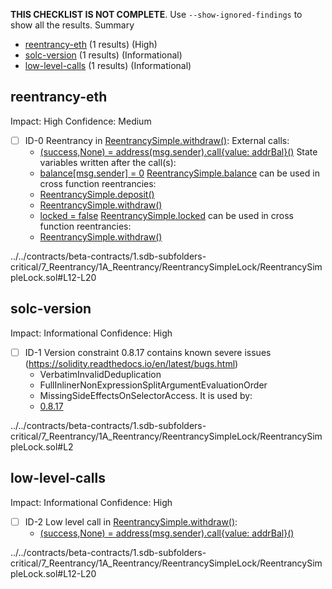 **THIS CHECKLIST IS NOT COMPLETE**. Use `--show-ignored-findings` to show all the results.
Summary
 - [reentrancy-eth](#reentrancy-eth) (1 results) (High)
 - [solc-version](#solc-version) (1 results) (Informational)
 - [low-level-calls](#low-level-calls) (1 results) (Informational)
## reentrancy-eth
Impact: High
Confidence: Medium
 - [ ] ID-0
Reentrancy in [ReentrancySimple.withdraw()](../../contracts/beta-contracts/1.sdb-subfolders-critical/7_Reentrancy/1A_Reentrancy/ReentrancySimpleLock/ReentrancySimpleLock.sol#L12-L20):
	External calls:
	- [(success,None) = address(msg.sender).call{value: addrBal}()](../../contracts/beta-contracts/1.sdb-subfolders-critical/7_Reentrancy/1A_Reentrancy/ReentrancySimpleLock/ReentrancySimpleLock.sol#L16)
	State variables written after the call(s):
	- [balance[msg.sender] = 0](../../contracts/beta-contracts/1.sdb-subfolders-critical/7_Reentrancy/1A_Reentrancy/ReentrancySimpleLock/ReentrancySimpleLock.sol#L17)
	[ReentrancySimple.balance](../../contracts/beta-contracts/1.sdb-subfolders-critical/7_Reentrancy/1A_Reentrancy/ReentrancySimpleLock/ReentrancySimpleLock.sol#L5) can be used in cross function reentrancies:
	- [ReentrancySimple.deposit()](../../contracts/beta-contracts/1.sdb-subfolders-critical/7_Reentrancy/1A_Reentrancy/ReentrancySimpleLock/ReentrancySimpleLock.sol#L8-L10)
	- [ReentrancySimple.withdraw()](../../contracts/beta-contracts/1.sdb-subfolders-critical/7_Reentrancy/1A_Reentrancy/ReentrancySimpleLock/ReentrancySimpleLock.sol#L12-L20)
	- [locked = false](../../contracts/beta-contracts/1.sdb-subfolders-critical/7_Reentrancy/1A_Reentrancy/ReentrancySimpleLock/ReentrancySimpleLock.sol#L19)
	[ReentrancySimple.locked](../../contracts/beta-contracts/1.sdb-subfolders-critical/7_Reentrancy/1A_Reentrancy/ReentrancySimpleLock/ReentrancySimpleLock.sol#L6) can be used in cross function reentrancies:
	- [ReentrancySimple.withdraw()](../../contracts/beta-contracts/1.sdb-subfolders-critical/7_Reentrancy/1A_Reentrancy/ReentrancySimpleLock/ReentrancySimpleLock.sol#L12-L20)

../../contracts/beta-contracts/1.sdb-subfolders-critical/7_Reentrancy/1A_Reentrancy/ReentrancySimpleLock/ReentrancySimpleLock.sol#L12-L20


## solc-version
Impact: Informational
Confidence: High
 - [ ] ID-1
Version constraint 0.8.17 contains known severe issues (https://solidity.readthedocs.io/en/latest/bugs.html)
	- VerbatimInvalidDeduplication
	- FullInlinerNonExpressionSplitArgumentEvaluationOrder
	- MissingSideEffectsOnSelectorAccess.
It is used by:
	- [0.8.17](../../contracts/beta-contracts/1.sdb-subfolders-critical/7_Reentrancy/1A_Reentrancy/ReentrancySimpleLock/ReentrancySimpleLock.sol#L2)

../../contracts/beta-contracts/1.sdb-subfolders-critical/7_Reentrancy/1A_Reentrancy/ReentrancySimpleLock/ReentrancySimpleLock.sol#L2


## low-level-calls
Impact: Informational
Confidence: High
 - [ ] ID-2
Low level call in [ReentrancySimple.withdraw()](../../contracts/beta-contracts/1.sdb-subfolders-critical/7_Reentrancy/1A_Reentrancy/ReentrancySimpleLock/ReentrancySimpleLock.sol#L12-L20):
	- [(success,None) = address(msg.sender).call{value: addrBal}()](../../contracts/beta-contracts/1.sdb-subfolders-critical/7_Reentrancy/1A_Reentrancy/ReentrancySimpleLock/ReentrancySimpleLock.sol#L16)

../../contracts/beta-contracts/1.sdb-subfolders-critical/7_Reentrancy/1A_Reentrancy/ReentrancySimpleLock/ReentrancySimpleLock.sol#L12-L20


